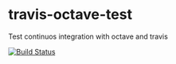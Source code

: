 # travis-octave-test
Test continuos integration with octave and travis

[![Build Status](https://travis-ci.org/javism/travis-octave-test.svg?branch=master)](https://travis-ci.org/javism/travis-octave-test)
